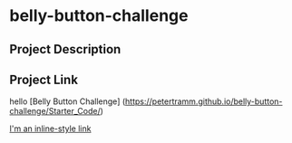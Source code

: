 # belly-button-challenge

## Project Description 

## Project Link 
hello [Belly Button Challenge] (https://petertramm.github.io/belly-button-challenge/Starter_Code/)

[I'm an inline-style link](https://www.google.com)